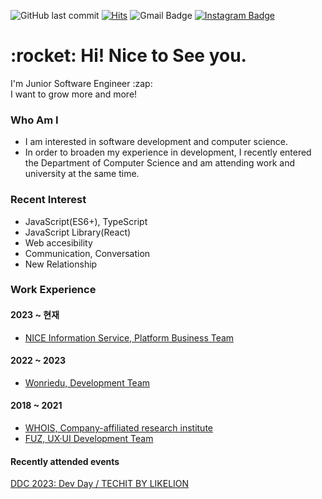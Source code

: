 ![GitHub last commit](https://img.shields.io/github/last-commit/MinsangKwak/minsangKwak)
[![Hits](https://hits.seeyoufarm.com/api/count/incr/badge.svg?url=https%3A%2F%2Fgithub.com%2Fqkaxhfms&count_bg=%235E6FD3&title_bg=%23555555&icon=&icon_color=%23626262&title=hits&edge_flat=false)](https://hits.seeyoufarm.com)
![Gmail Badge](https://img.shields.io/badge/Gmail-d14836?style=flat-square&logo=Gmail&logoColor=white&link=mailto:kmsdevwork@gmail.com)
[![Instagram Badge](https://img.shields.io/badge/Instagram-9c38d1?style=flat&logo=Instagram&logoColor=white)](https://www.instagram.com/k_min821)

<h1>:rocket: Hi! Nice to See you.</h1>
<p>
I'm Junior Software Engineer :zap:</br>
I want to grow more and more!
</p>

### Who Am I

- I am interested in software development and computer science.
- In order to broaden my experience in development, I recently entered the Department of Computer Science and am attending work and university at the same time.

### Recent Interest

- JavaScript(ES6+), TypeScript
- JavaScript Library(React)
- Web accesibility
- Communication, Conversation
- New Relationship

### Work Experience

#### 2023 ~ 현재
- [NICE Information Service, Platform Business Team](https://www.niceinfo.co.kr/main.nice)

#### 2022 ~ 2023
- [Wonriedu, Development Team](https://www.imath.tv/)

#### 2018 ~ 2021
- [WHOIS, Company-affiliated research institute](https://domain.whois.co.kr/)
- [FUZ, UX·UI Development Team](https://www.fuz.co.kr/)

#### Recently attended events
<a href="https://techit.education/event/ddcon_dev_vod" >DDC 2023: Dev Day / TECHIT BY LIKELION</a>
